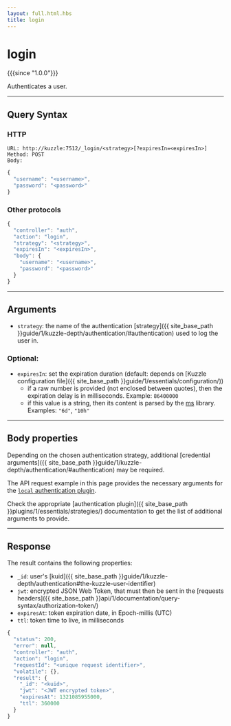 ```yaml
---
layout: full.html.hbs
title: login
---
```


# login

{{{since "1.0.0"}}}

Authenticates a user.

---

## Query Syntax

### HTTP

```http
URL: http://kuzzle:7512/_login/<strategy>[?expiresIn=<expiresIn>]
Method: POST  
Body:
```

```javascript
{
  "username": "<username>",
  "password": "<password>"
}
```

### Other protocols

```js
{
  "controller": "auth",
  "action": "login",
  "strategy": "<strategy>",
  "expiresIn": "<expiresIn>",
  "body": {
    "username": "<username>",
    "password": "<password>"
  }
}
```

---

## Arguments

* `strategy`: the name of the authentication [strategy]({{ site_base_path }}guide/1/kuzzle-depth/authentication/#authentication) used to log the user in.

### Optional:

* `expiresIn`: set the expiration duration (default: depends on [Kuzzle configuration file]({{ site_base_path }}guide/1/essentials/configuration/))
  * if a raw number is provided (not enclosed between quotes), then the expiration delay is in milliseconds. Example: `86400000`
  * if this value is a string, then its content is parsed by the [ms](https://www.npmjs.com/package/ms) library. Examples: `"6d"`, `"10h"`

---

## Body properties

Depending on the chosen authentication strategy, additional [credential arguments]({{ site_base_path }}guide/1/kuzzle-depth/authentication/#authentication) may be required.

The API request example in this page provides the necessary arguments for the [`local` authentication plugin](https://github.com/kuzzleio/kuzzle-plugin-auth-passport-local).

Check the appropriate [authentication plugin]({{ site_base_path }}plugins/1/essentials/strategies/) documentation to get the list of additional arguments to provide.

---

## Response

The result contains the following properties:

* `_id`: user's [kuid]({{ site_base_path }}guide/1/kuzzle-depth/authentication#the-kuzzle-user-identifier) 
* `jwt`: encrypted JSON Web Token, that must then be sent in the [requests headers]({{ site_base_path }}api/1/documentation/query-syntax/authorization-token/)
* `expiresAt`: token expiration date, in Epoch-millis (UTC)
* `ttl`: token time to live, in milliseconds

```javascript
{
  "status": 200,
  "error": null,
  "controller": "auth",
  "action": "login",
  "requestId": "<unique request identifier>",
  "volatile": {},
  "result": {
    "_id": "<kuid>",
    "jwt": "<JWT encrypted token>",
    "expiresAt": 1321085955000,
    "ttl": 360000
  }
}
```
